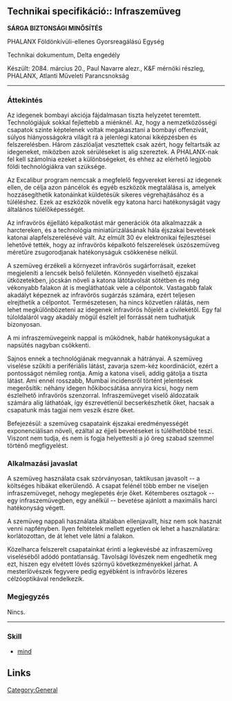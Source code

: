 ## Technikai specifikáció:: Infraszemüveg

**SÁRGA BIZTONSÁGI MINŐSÍTÉS**

PHALANX Földönkívüli-ellenes Gyorsreagálású Egység

Technikai dokumentum, Delta engedély

Készült: 2084. március 20., Paul Navarre alezr., K&F mérnöki részleg,
PHALANX, Atlanti Műveleti Parancsnokság

------------------------------------------------------------------------

### Áttekintés

Az idegenek bombayi akciója fájdalmasan tiszta helyzetet teremtett.
Technológiájuk sokkal fejlettebb a miénknél. Az, hogy a nemzetközösségi
csapatok szinte képtelenek voltak megakasztani a bombayi offenzívát,
súlyos hiányosságokra világít rá a jelenlegi katonai kiképzésben és
felszerelésben. Három zászlóaljat vesztettek csak azért, hogy feltartsák
az idegeneket, miközben azok sérüléseket is alig szereztek. A
PHALANX-nak fel kell számolnia ezeket a különbségeket, és ehhez az
elérhető legjobb földi technológiákra van szüksége.

Az Excalibur program nemcsak a megfelelő fegyvereket keresi az idegenek
ellen, de célja azon páncélok és egyéb eszközök megtalálása is, amelyek
hozzásegíthetik katonáinkat küldetésük sikeres végrehajtásához és a
túléléshez. Ezek az eszközök növelik egy katona harci hatékonyságát vagy
általános túlélőképességét.

Az infravörös éjjellátó képalkotást már generációk óta alkalmazzák a
harctereken, és a technológia miniatürizálásának hála éjszakai bevetések
katonai alapfelszerelésévé vált. Az elmúlt 30 év elektronikai
fejlesztései lehetővé tették, hogy az infravörös képalkotó felszerelések
úszószemüveg méretűre zsugorodjanak hatékonyságuk csökkenése nélkül.

A szemüveg érzékeli a környezet infravörös sugárforrásait, ezeket
megjeleníti a lencsék belső felületén. Könnyedén viselhető éjszakai
ütközetekben, jócskán növeli a katona látótávolsát sötétben és még
vékonyabb falakon át is megláthatóak vele a célpontok. Vastagabb falak
akadályt képeznek az infravörös sugárzás számára, ezért teljesen
elrejthetik a célpontot. Természetesen, ha nincs közvetlen rálátás, nem
lehet megkülönbözeteni az idegenek infravörös hőjelét a civilekétől. Egy
fal túloldaláról vagy akadály mögül észlelt jel forrássát nem tudhatjuk
bizonyosan.

A mi infraszemüvegeink nappal is működnek, habár hatékonyságukat a
napsütés nagyban csökkenti.

Sajnos ennek a technológiának megvannak a hátrányai. A szemüveg viselése
szűkíti a perifériális látást, zavarja szem-kéz koordinációt, ezért a
pontosságot némileg rontja. Amíg a katona viseli, addig gátolja a tiszta
látást. Ami ennél rosszabb, Mumbai incidensről történt jelentések
megerősítik: néhány idegen hőkibocsátása annyira kicsi, hogy nem
észlelhető infravörös szenzorral. Infraszemüveget viselő áldozataik
számára alig láthatóak, így észrevétlenül becserkészhetik őket, hacsak a
csapatunk más tagjai nem veszik észre őket.

Befejezésül: a szemüveg csapataink éjszakai eredményességét
exponenciálisan növeli, ezáltal az éjjeli bevetéseket is túlélhetőbbé
teszi. Viszont nem tudja, és nem is fogja helyettesíti a jó öreg szabad
szemmel történő megfigyelést.

### Alkalmazási javaslat

A szemüveg használata csak szórványosan, taktikusan javasolt -- a
költséges hibákat elkerülendő. A csapat felénél több ember ne viseljen
infraszemüveget, nehogy meglepetés érje őket. Kétemberes osztagok -- egy
infraszemüvegben, egy anélkül -- bevetése ajánlott a maximális harci
hatékonyság végett.

A szemüveg nappali használata általában ellenjavallt, hisz nem sok
hasznát venni napfényben. Ilyen feltételek mellett egyetlen ok lehet a
használatára: korlátozottan, de át lehet vele látni a falakon.

Közelharca felszerelt csapatainkat érinti a legkevésbé az infraszemüveg
viseléséből adódó pontatlanság. Távolsági lövészek nem engedhetik meg
ezt, hiszen egy elvétett lövés szörnyű következményekkel járhat. A
mesterlövészek fegyvere pedig egyébként is infravörös lézeres
célzóoptikával rendelkezik.

### Megjegyzés

Nincs.

------------------------------------------------------------------------

### Skill

- [mind](Skills/mind "wikilink")

## Links

[Category:General](Category:General "wikilink")